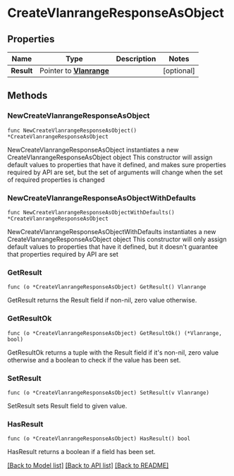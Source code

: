 # CreateVlanrangeResponseAsObject

## Properties

Name | Type | Description | Notes
------------ | ------------- | ------------- | -------------
**Result** | Pointer to [**Vlanrange**](Vlanrange.md) |  | [optional] 

## Methods

### NewCreateVlanrangeResponseAsObject

`func NewCreateVlanrangeResponseAsObject() *CreateVlanrangeResponseAsObject`

NewCreateVlanrangeResponseAsObject instantiates a new CreateVlanrangeResponseAsObject object
This constructor will assign default values to properties that have it defined,
and makes sure properties required by API are set, but the set of arguments
will change when the set of required properties is changed

### NewCreateVlanrangeResponseAsObjectWithDefaults

`func NewCreateVlanrangeResponseAsObjectWithDefaults() *CreateVlanrangeResponseAsObject`

NewCreateVlanrangeResponseAsObjectWithDefaults instantiates a new CreateVlanrangeResponseAsObject object
This constructor will only assign default values to properties that have it defined,
but it doesn't guarantee that properties required by API are set

### GetResult

`func (o *CreateVlanrangeResponseAsObject) GetResult() Vlanrange`

GetResult returns the Result field if non-nil, zero value otherwise.

### GetResultOk

`func (o *CreateVlanrangeResponseAsObject) GetResultOk() (*Vlanrange, bool)`

GetResultOk returns a tuple with the Result field if it's non-nil, zero value otherwise
and a boolean to check if the value has been set.

### SetResult

`func (o *CreateVlanrangeResponseAsObject) SetResult(v Vlanrange)`

SetResult sets Result field to given value.

### HasResult

`func (o *CreateVlanrangeResponseAsObject) HasResult() bool`

HasResult returns a boolean if a field has been set.


[[Back to Model list]](../README.md#documentation-for-models) [[Back to API list]](../README.md#documentation-for-api-endpoints) [[Back to README]](../README.md)


